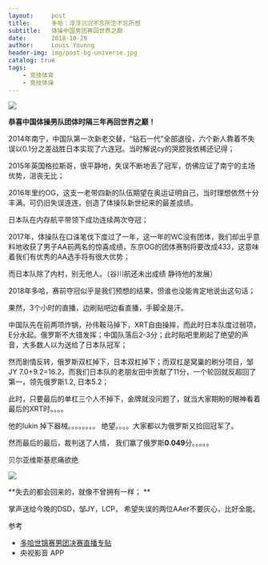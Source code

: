 ```yaml
---
layout:     post
title:      多哈：浮浮沉沉不忘所念不忘所想
subtitle:   体操中国男团再回世界之巅
date:       2018-10-29
author:     Louis Younng
header-img: img/post-bg-universe.jpg
catalog: true
tags:
    - 竞技体育
    - 竞技体操
---
```

![](https://ws1.sinaimg.cn/large/6af92b9fly1fwpjsd38gpj21kw16o7wi.jpg)

**恭喜中国体操男队团体时隔三年再回世界之巅！**

2014年南宁，中国队第一次新老交替，“钻石一代”全部退役，六个新人靠着不失误以0.1分之差战胜日本实现了六连冠。当时解说cy的哭腔我依稀还记得；

2015年英国格拉斯哥，很平静地，失误不断地丢了冠军，仿佛应证了南宁的主场优势，沮丧无比；

2016年里约OG，这支一老带四新的队伍期望在奥运证明自己，当时理想依然十分丰满。可仍旧失误连连，创造了体操队新世纪来的最差成绩。

日本队在内存航平带领下成功连续两次夺冠；

2017年，体操队在口诛笔伐下度过了一年，这一年的WC没有团体，我们却出乎意料地收获了男子AA前两名的惊喜成绩，东京OG的团体赛制将要改成433，这意味着我们有优秀的AA选手将有很大优势；

而日本队除了内村，别无他人。（谷川航还未出成绩 静待他的发展）

2018年多哈，赛前夺冠似乎是我们预想的结果，但谁也没能肯定地说出这句话；

果然，3个小时的直播，边刷贴吧边看直播，手脚全是汗。

中国队先在前两项炸锅，孙伟鞍马掉下，XRT自由操摔，而此时日本队度过弱项，E分水起。俄罗斯不大错发挥；中国队落后2-3分；此时贴吧里刷起了绝望的声音，大多数人以为送给了日本队冠军；

然而剧情反转，俄罗斯双杠掉下，日本双杠掉下；而双杠是窝巢的刷分项目，邹JY 7.0+9.2=16.2，而我们日本队的老朋友田中贡献了11分，一个轮回就反超回了第一，领先俄罗斯1.2, 日本5.2；

此时，只要最后的单杠三个人不掉下，金牌就没问题了，就当大家期盼的眼神看着最后的XRT时。。。。

他的lukin 掉下器械。。。。。。。。 绝望。。。。大家都以为俄罗斯又捡回冠军了。

然而最后的最后，裁判送了人情， 我们赢了俄罗斯**0.049**分。。。。。

贝尔亚维斯基悲痛欲绝

![](https://ws1.sinaimg.cn/large/6af92b9fly1fwpk6wdvkzj21kw16oe82.jpg)

**失去的都会回来的，就像不曾拥有一样； **

掌声送给今晚的DSD，邹JY，LCP， 希望失误的两位AAer不要灰心，比好全能。

参考
- [多哈世锦赛男团决赛直播专贴](https://tieba.baidu.com/p/5930219759)
- 央视影音 APP